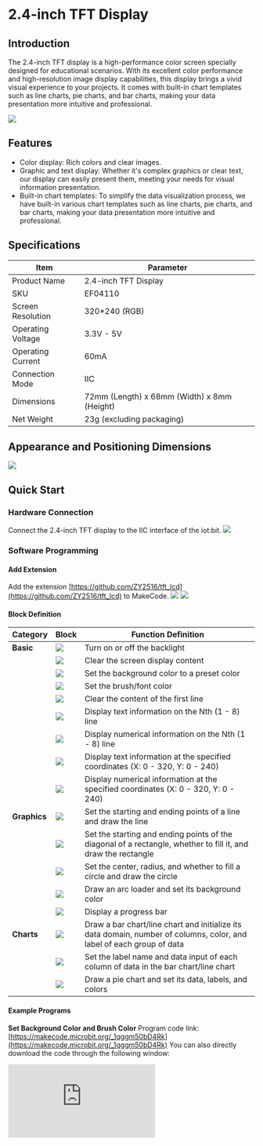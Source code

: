 ﻿# 2.4-inch TFT Display

## Introduction
The 2.4-inch TFT display is a high-performance color screen specially designed for educational scenarios. With its excellent color performance and high-resolution image display capabilities, this display brings a vivid visual experience to your projects. It comes with built-in chart templates such as line charts, pie charts, and bar charts, making your data presentation more intuitive and professional.

![](https://wiki-media-ef.oss-cn-hongkong.aliyuncs.com/docs/microbit/sensor/octopus-sensors/sensor/images/04110_01.png)

## Features
- Color display: Rich colors and clear images.
- Graphic and text display: Whether it's complex graphics or clear text, our display can easily present them, meeting your needs for visual information presentation.
- Built-in chart templates: To simplify the data visualization process, we have built-in various chart templates such as line charts, pie charts, and bar charts, making your data presentation more intuitive and professional.

## Specifications
| Item | Parameter |
| --- | --- |
| Product Name | 2.4-inch TFT Display |
| SKU | EF04110 |
| Screen Resolution | 320*240 (RGB) |
| Operating Voltage | 3.3V - 5V |
| Operating Current | 60mA |
| Connection Mode | IIC |
| Dimensions | 72mm (Length) x 68mm (Width) x 8mm (Height) |
| Net Weight | 23g (excluding packaging) |

## Appearance and Positioning Dimensions
![](https://wiki-media-ef.oss-cn-hongkong.aliyuncs.com/docs/microbit/sensor/octopus-sensors/sensor/images/04110_02.png)

## Quick Start

### Hardware Connection
Connect the 2.4-inch TFT display to the IIC interface of the iot:bit.
![](https://wiki-media-ef.oss-cn-hongkong.aliyuncs.com/docs/microbit/sensor/octopus-sensors/sensor/images/04110_03.png)

### Software Programming

#### Add Extension
Add the extension [https://github.com/ZY2516/tft_lcd](https://github.com/ZY2516/tft_lcd) to MakeCode.
![](https://wiki-media-ef.oss-cn-hongkong.aliyuncs.com/docs/microbit/sensor/octopus-sensors/sensor/images/04110_04.png)
![](https://wiki-media-ef.oss-cn-hongkong.aliyuncs.com/docs/microbit/sensor/octopus-sensors/sensor/images/04110_05.png)

#### Block Definition
| Category | Block | Function Definition |
| ------- | --- | --- |
| **Basic** | ![](https://wiki-media-ef.oss-cn-hongkong.aliyuncs.com/docs/microbit/sensor/octopus-sensors/sensor/images/04110_block_01.png) | Turn on or off the backlight |
|  | ![](https://wiki-media-ef.oss-cn-hongkong.aliyuncs.com/docs/microbit/sensor/octopus-sensors/sensor/images/04110_block_02.png) | Clear the screen display content |
|  | ![](https://wiki-media-ef.oss-cn-hongkong.aliyuncs.com/docs/microbit/sensor/octopus-sensors/sensor/images/04110_block_03.png) | Set the background color to a preset color |
|  | ![](https://wiki-media-ef.oss-cn-hongkong.aliyuncs.com/docs/microbit/sensor/octopus-sensors/sensor/images/04110_block_04.png) | Set the brush/font color |
|  | ![](https://wiki-media-ef.oss-cn-hongkong.aliyuncs.com/docs/microbit/sensor/octopus-sensors/sensor/images/04110_block_05.png) | Clear the content of the first line |
|  | ![](https://wiki-media-ef.oss-cn-hongkong.aliyuncs.com/docs/microbit/sensor/octopus-sensors/sensor/images/04110_block_06.png) | Display text information on the Nth (1 - 8) line |
|  | ![](https://wiki-media-ef.oss-cn-hongkong.aliyuncs.com/docs/microbit/sensor/octopus-sensors/sensor/images/04110_block_07.png) | Display numerical information on the Nth (1 - 8) line |
|  | ![](https://wiki-media-ef.oss-cn-hongkong.aliyuncs.com/docs/microbit/sensor/octopus-sensors/sensor/images/04110_block_08.png) | Display text information at the specified coordinates (X: 0 - 320, Y: 0 - 240) |
|  | ![](https://wiki-media-ef.oss-cn-hongkong.aliyuncs.com/docs/microbit/sensor/octopus-sensors/sensor/images/04110_block_09.png) | Display numerical information at the specified coordinates (X: 0 - 320, Y: 0 - 240) |
| **Graphics** | ![](https://wiki-media-ef.oss-cn-hongkong.aliyuncs.com/docs/microbit/sensor/octopus-sensors/sensor/images/04110_block_10.png) | Set the starting and ending points of a line and draw the line |
|  | ![](https://wiki-media-ef.oss-cn-hongkong.aliyuncs.com/docs/microbit/sensor/octopus-sensors/sensor/images/04110_block_11.png) | Set the starting and ending points of the diagonal of a rectangle, whether to fill it, and draw the rectangle |
|  | ![](https://wiki-media-ef.oss-cn-hongkong.aliyuncs.com/docs/microbit/sensor/octopus-sensors/sensor/images/04110_block_12.png) | Set the center, radius, and whether to fill a circle and draw the circle |
|  | ![](https://wiki-media-ef.oss-cn-hongkong.aliyuncs.com/docs/microbit/sensor/octopus-sensors/sensor/images/04110_block_13.png) | Draw an arc loader and set its background color |
|  | ![](https://wiki-media-ef.oss-cn-hongkong.aliyuncs.com/docs/microbit/sensor/octopus-sensors/sensor/images/04110_block_14.png) | Display a progress bar |
| **Charts** | ![](https://wiki-media-ef.oss-cn-hongkong.aliyuncs.com/docs/microbit/sensor/octopus-sensors/sensor/images/04110_block_15.png) | Draw a bar chart/line chart and initialize its data domain, number of columns, color, and label of each group of data |
|  | ![](https://wiki-media-ef.oss-cn-hongkong.aliyuncs.com/docs/microbit/sensor/octopus-sensors/sensor/images/04110_block_16.png) | Set the label name and data input of each column of data in the bar chart/line chart |
|  | ![](https://wiki-media-ef.oss-cn-hongkong.aliyuncs.com/docs/microbit/sensor/octopus-sensors/sensor/images/04110_block_17.png) | Draw a pie chart and set its data, labels, and colors |

#### Example Programs

**Set Background Color and Brush Color**
Program code link: [https://makecode.microbit.org/_1qggm50bD4Rk](https://makecode.microbit.org/_1qggm50bD4Rk)
You can also directly download the code through the following window:
<div
    style={{
        position: 'relative',
        paddingBottom: '60%',
        overflow: 'hidden',
    }}
>
    <iframe
        src="https://makecode.microbit.org/_1qggm50bD4Rk"
        frameborder="0"
        sandbox="allow-popups allow-forms allow-scripts allow-same-origin"
        style={{
            position: 'absolute',
            width: '100%',
            height: '100%',
        }}
    />
</div>

**Result**
After pressing button A, display the text "A" and a random number (0 - 9) at a random position.

**Display Numbers and Text**
Program code link: [https://makecode.microbit.org/_PF5Ym1a0e45M](https://makecode.microbit.org/_PF5Ym1a0e45M)
You can also directly download the code through the following window:
<div
    style={{
        position: 'relative',
        paddingBottom: '60%',
        overflow: 'hidden',
    }}
>
    <iframe
        src="https://makecode.microbit.org/_PF5Ym1a0e45M"
        frameborder="0"
        sandbox="allow-popups allow-forms allow-scripts allow-same-origin"
        style={{
            position: 'absolute',
            width: '100%',
            height: '100%',
        }}
    />
</div>

**Result**
After power-on, display the text "A" on the first line and the number 0 on the second line.

**Draw Lines, Circles, and Rectangles**
Program code link: [https://makecode.microbit.org/_57hLj6aTA2ap](https://makecode.microbit.org/_57hLj6aTA2ap)
You can also directly download the code through the following window:
<div
    style={{
        position: 'relative',
        paddingBottom: '60%',
        overflow: 'hidden',
    }}
>
    <iframe
        src="https://makecode.microbit.org/_57hLj6aTA2ap"
        frameborder="0"
        sandbox="allow-popups allow-forms allow-scripts allow-same-origin"
        style={{
            position: 'absolute',
            width: '100%',
            height: '100%',
        }}
    />
</div>

**Result**
After pressing button A, draw a straight line;
After pressing button B, draw a rectangular frame;
After pressing the logo, draw a filled circle.

**Draw an Arc Loader**
Program code link: [https://makecode.microbit.org/_FqYiqfL3y0VL](https://makecode.microbit.org/_FqYiqfL3y0VL)
You can also directly download the code through the following window:
<div
    style={{
        position: 'relative',
        paddingBottom: '60%',
        overflow: 'hidden',
    }}
>
    <iframe
        src="https://makecode.microbit.org/_FqYiqfL3y0VL"
        frameborder="0"
        sandbox="allow-popups allow-forms allow-scripts allow-same-origin"
        style={{
            position: 'absolute',
            width: '100%',
            height: '100%',
        }}
    />
</div>

**Result**
After pressing button A, draw an arc loader.

**Draw a Progress Bar**
Program code link: [https://makecode.microbit.org/_hxcfvg22vWmL](https://makecode.microbit.org/_hxcfvg22vWmL)
You can also directly download the code through the following window:
<div
    style={{
        position: 'relative',
        paddingBottom: '60%',
        overflow: 'hidden',
    }}
>
    <iframe
        src="https://makecode.microbit.org/_hxcfvg22vWmL"
        frameborder="0"
        sandbox="allow-popups allow-forms allow-scripts allow-same-origin"
        style={{
            position: 'absolute',
            width: '100%',
            height: '100%',
        }}
    />
</div>

**Result**
After pressing button A, draw a progress bar.

**Draw a Line Chart**
Program code link: [https://makecode.microbit.org/_Wqr0fTKvE4ua](https://makecode.microbit.org/_Wqr0fTKvE4ua)
You can also directly download the code through the following window:
<div
    style={{
        position: 'relative',
        paddingBottom: '60%',
        overflow: 'hidden',
    }}
>
    <iframe
        src="https://makecode.microbit.org/_Wqr0fTKvE4ua"
        frameborder="0"
        sandbox="allow-popups allow-forms allow-scripts allow-same-origin"
        style={{
            position: 'absolute',
            width: '100%',
            height: '100%',
        }}
    />
</div>

**Result**
After pressing button A, draw a line chart.

**Draw a Bar Chart**
Program code link: [https://makecode.microbit.org/_bj5eqf16kXjY](https://makecode.microbit.org/_bj5eqf16kXjY)
You can also directly download the code through the following window:
<div
    style={{
        position: 'relative',
        paddingBottom: '60%',
        overflow: 'hidden',
    }}
>
    <iframe
        src="https://makecode.microbit.org/_bj5eqf16kXjY"
        frameborder="0"
        sandbox="allow-popups allow-forms allow-scripts allow-same-origin"
        style={{
            position: 'absolute',
            width: '100%',
            height: '100%',
        }}
    />
</div>

**Result**
After pressing button A, draw a bar chart.

**Draw a Pie Chart**
Program code link: [https://makecode.microbit.org/_4C9Jq2efHDC2](https://makecode.microbit.org/_4C9Jq2efHDC2)
You can also directly download the code through the following window:
<div
    style={{
        position: 'relative',
        paddingBottom: '60%',
        overflow: 'hidden',
    }}
>
    <iframe
        src="https://makecode.microbit.org/_4C9Jq2efHDC2"
        frameborder="0"
        sandbox="allow-popups allow-forms allow-scripts allow-same-origin"
        style={{
            position: 'absolute',
            width: '100%',
            height: '100%',
        }}
    />
</div>

**Result**
After pressing button A, draw a pie chart.

**Overall Test Program**
Program code link: [https://makecode.microbit.org/_7rXKwwR6JgLK](https://makecode.microbit.org/_7rXKwwR6JgLK)
You can also directly download the code through the following window:
<div
    style={{
        position: 'relative',
        paddingBottom: '60%',
        overflow: 'hidden',
    }}
>
    <iframe
        src="https://makecode.microbit.org/_7rXKwwR6JgLK"
        frameborder="0"
        sandbox="allow-popups allow-forms allow-scripts allow-same-origin"
        style={{
            position: 'absolute',
            width: '100%',
            height: '100%',
        }}
    />
</div>

### Result
Each time you press button A, the display function will switch:
- Function 1: Display lines, rectangles, circles, and text.
- Function 2: Display a bar chart.
- Function 3: Display a line chart.
- Function 4: Display a pie chart.
- Function 5: Display a progress bar.
- Function 6: Display a loading graph.
After pressing the logo, randomly switch the background color and brush color.
